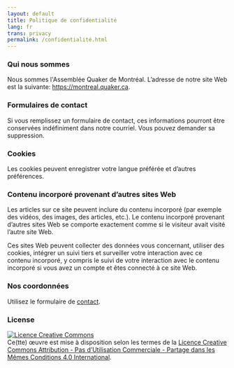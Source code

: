 ```yaml
--- 
layout: default 
title: Politique de confidentialité
lang: fr
trans: privacy
permalink: /confidentialité.html
---
```

### Qui nous sommes
Nous sommes l'Assemblée Quaker de Montréal. L’adresse de notre site Web est la suivante: https://montreal.quaker.ca.

### Formulaires de contact
Si vous remplissez un formulaire de contact, ces informations pourront être conservées indéfiniment dans notre courriel. Vous pouvez demander sa suppression.

### Cookies
Les cookies peuvent enregistrer votre langue préférée et d’autres préférences.

### Contenu incorporé provenant d’autres sites Web
Les articles sur ce site peuvent inclure du contenu incorporé (par exemple des vidéos, des images, des articles, etc.). Le contenu incorporé provenant d’autres sites Web se comporte exactement comme si le visiteur avait visité l’autre site Web.

Ces sites Web peuvent collecter des données vous concernant, utiliser des cookies, intégrer un suivi tiers et surveiller votre interaction avec ce contenu incorporé, y compris le suivi de votre interaction avec le contenu incorporé si vous avez un compte et êtes connecté à ce site Web.

### Nos coordonnées
Utilisez le formulaire de [contact](contact-fr.md).

### License

<a rel="license" href="https://creativecommons.org/licenses/by-nc-sa/4.0/deed.fr"><img alt="Licence Creative Commons" class="img_center" style="border-width:0" src="https://i.creativecommons.org/l/by-nc-sa/4.0/88x31.png" /></a><br />Ce(tte) œuvre est mise à disposition selon les termes de la <a rel="license" href="http://creativecommons.org/licenses/by-nc-sa/4.0/">Licence Creative Commons Attribution - Pas d’Utilisation Commerciale - Partage dans les Mêmes Conditions 4.0 International</a>.

